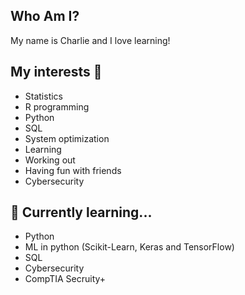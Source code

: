 ##  Who Am I? 
My name is Charlie and I love learning!


## My interests 👀
- Statistics
- R programming
- Python
- SQL
- System optimization
- Learning
- Working out
- Having fun with friends
- Cybersecurity 

## 📖 Currently learning...
- Python
- ML in python (Scikit-Learn, Keras and TensorFlow)
- SQL
- Cybersecurity 
- CompTIA Secruity+
 





<!---
charlie-akin/charlie-akin is a ✨ special ✨ repository because its `README.md` (this file) appears on your GitHub profile.
You can click the Preview link to take a look at your changes.
--->
